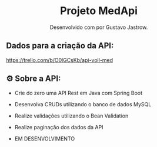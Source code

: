 <div align="center">
  <h1>Projeto MedApi</h1>
  <p> Desenvolvido com por Gustavo Jastrow.</p>
</div>

## Dados para a criação da API:
https://trello.com/b/O0lGCsKb/api-voll-med


## ⚙ Sobre a API:
- Crie do zero uma API Rest em Java com Spring Boot
- Desenvolva CRUDs utilizando o banco de dados MySQL
- Realize validações utilizando o Bean Validation
- Realize paginação dos dados da API

- EM DESENVOLVIMENTO
